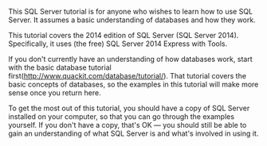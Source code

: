 This SQL Server tutorial is for anyone who wishes to learn how to use SQL Server. It assumes a basic understanding of databases 
and how they work.

This tutorial covers the 2014 edition of SQL Server (SQL Server 2014). Specifically, it uses (the free) SQL Server 2014 Express 
with Tools.

If you don't currently have an understanding of how databases work, start with the basic database tutorial first(http://www.quackit.com/database/tutorial/). 
That tutorial covers the basic concepts of databases, so the examples in this tutorial will make more sense once you return here.


To get the most out of this tutorial, you should have a copy of SQL Server installed on your computer, so that you can go through
the examples yourself. If you don't have a copy, that's OK — you should still be able to gain an understanding of what SQL Server
is and what's involved in using it.
